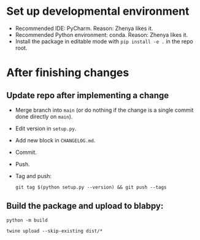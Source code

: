 # Set up developmental environment

- Recommended IDE: PyCharm. Reason: Zhenya likes it.
- Recommended Python environment: conda. Reason: Zhenya likes it.
- Install the package in editable mode with `pip install -e .` in the repo root.

# After finishing changes

## Update repo after implementing a change

- Merge branch into `main` (or do nothing if the change is a single commit done directly on `main`).
- Edit version in `setup.py`.
- Add new block in `CHANGELOG.md`.
- Commit.
- Push.
- Tag and push:
    
    ```shell
    git tag $(python setup.py --version) && git push --tags
    ```

## Build the package and upload to blabpy:

```shell
python -m build
```

```shell
twine upload --skip-existing dist/*
```
